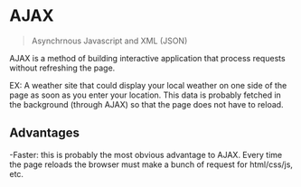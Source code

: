 # AJAX

> Asynchrnous Javascript and XML (JSON)

AJAX is a method of building interactive application that process requests without refreshing the page.

EX: A weather site that could display your local weather on one side of the page as soon as you enter your location.
This data is probably fetched in the background (through AJAX) so that the page does not have to reload.

## Advantages

 -Faster: this is probably the most obvious advantage to AJAX. Every time the page reloads the browser must make a bunch of request for html/css/js, etc.

 
